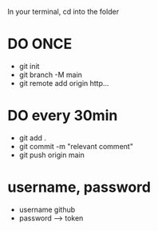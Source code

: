 In your terminal, cd into the folder

# DO ONCE
- git init
- git branch -M main
- git remote add origin http...


# DO every 30min
- git add .
- git commit -m "relevant comment"
- git push origin main

# username, password
- username github
- password --> token